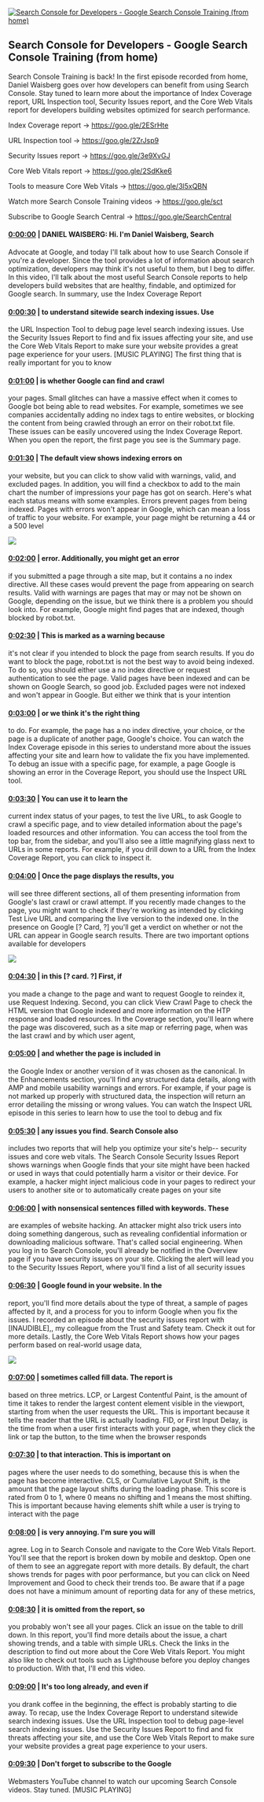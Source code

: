 [![Search Console for Developers - Google Search Console Training (from home)](https://i.ytimg.com/vi/Z3dHWPXFfPo/maxresdefault.jpg)](https://www.youtube.com/watch?v=Z3dHWPXFfPo)

## Search Console for Developers - Google Search Console Training (from home)

Search Console Training is back! In the first episode recorded from home, Daniel Waisberg goes over how developers can benefit from using Search Console. Stay tuned to learn more about the importance of Index Coverage report, URL Inspection tool, Security Issues report, and the Core Web Vitals report for developers building websites optimized for search performance.



Index Coverage report → https://goo.gle/2ESrHte 

URL Inspection tool → https://goo.gle/2ZrJsp9 

Security Issues report → https://goo.gle/3e9XvGJ 

Core Web Vitals report → https://goo.gle/2SdKke6 

Tools to measure Core Web Vitals → https://goo.gle/3l5xQBN 



Watch more Search Console Training videos → https://goo.gle/sct    

Subscribe to Google Search Central → https://goo.gle/SearchCentral



#### [0:00:00](https://www.youtube.com/watch?v=Z3dHWPXFfPo&t=0) |  DANIEL WAISBERG: Hi. I'm Daniel Waisberg, Search

Advocate at Google, and today I'll talk about how to use Search Console if you're a developer. Since the tool provides a lot of information about search optimization, developers may think it's not useful to them, but I beg to differ. In this video, I'll talk about the most useful Search Console reports to help developers build websites that are healthy, findable, and optimized for Google search. In summary, use the Index Coverage Report  

#### [0:00:30](https://www.youtube.com/watch?v=Z3dHWPXFfPo&t=30) |  to understand sitewide search indexing issues. Use

the URL Inspection Tool to debug page level search indexing issues. Use the Security Issues Report to find and fix issues affecting your site, and use the Core Web Vitals Report to make sure your website provides a great page experience for your users. [MUSIC PLAYING] The first thing that is really important for you to know  

#### [0:01:00](https://www.youtube.com/watch?v=Z3dHWPXFfPo&t=60) |  is whether Google can find and crawl

your pages. Small glitches can have a massive effect when it comes to Google bot being able to read websites. For example, sometimes we see companies accidentally adding no index tags to entire websites, or blocking the content from being crawled through an error on their robot.txt file. These issues can be easily uncovered using the Index Coverage Report. When you open the report, the first page you see is the Summary page.  

#### [0:01:30](https://www.youtube.com/watch?v=Z3dHWPXFfPo&t=90) |  The default view shows indexing errors on

your website, but you can click to show valid with warnings, valid, and excluded pages. In addition, you will find a checkbox to add to the main chart the number of impressions your page has got on search. Here's what each status means with some examples. Errors prevent pages from being indexed. Pages with errors won't appear in Google, which can mean a loss of traffic to your website. For example, your page might be returning a 44 or a 500 level  

![](https://i.ytimg.com/vi/Z3dHWPXFfPo/maxres1.jpg)



#### [0:02:00](https://www.youtube.com/watch?v=Z3dHWPXFfPo&t=120) |  error. Additionally, you might get an error

if you submitted a page through a site map, but it contains a no index directive. All these cases would prevent the page from appearing on search results. Valid with warnings are pages that may or may not be shown on Google, depending on the issue, but we think there is a problem you should look into. For example, Google might find pages that are indexed, though blocked by robot.txt.  

#### [0:02:30](https://www.youtube.com/watch?v=Z3dHWPXFfPo&t=150) |  This is marked as a warning because

it's not clear if you intended to block the page from search results. If you do want to block the page, robot.txt is not the best way to avoid being indexed. To do so, you should either use a no index directive or request authentication to see the page. Valid pages have been indexed and can be shown on Google Search, so good job. Excluded pages were not indexed and won't appear in Google. But either we think that is your intention  

#### [0:03:00](https://www.youtube.com/watch?v=Z3dHWPXFfPo&t=180) |  or we think it's the right thing

to do. For example, the page has a no index directive, your choice, or the page is a duplicate of another page, Google's choice. You can watch the Index Coverage episode in this series to understand more about the issues affecting your site and learn how to validate the fix you have implemented. To debug an issue with a specific page, for example, a page Google is showing an error in the Coverage Report, you should use the Inspect URL tool.  

#### [0:03:30](https://www.youtube.com/watch?v=Z3dHWPXFfPo&t=210) |  You can use it to learn the

current index status of your pages, to test the live URL, to ask Google to crawl a specific page, and to view detailed information about the page's loaded resources and other information. You can access the tool from the top bar, from the sidebar, and you'll also see a little magnifying glass next to URLs in some reports. For example, if you drill down to a URL from the Index Coverage Report, you can click to inspect it.  

#### [0:04:00](https://www.youtube.com/watch?v=Z3dHWPXFfPo&t=240) |  Once the page displays the results, you

will see three different sections, all of them presenting information from Google's last crawl or crawl attempt. If you recently made changes to the page, you might want to check if they're working as intended by clicking Test Live URL and comparing the live version to the indexed one. In the presence on Google [? Card, ?] you'll get a verdict on whether or not the URL can appear in Google search results. There are two important options available for developers  

![](https://i.ytimg.com/vi/Z3dHWPXFfPo/maxres2.jpg)



#### [0:04:30](https://www.youtube.com/watch?v=Z3dHWPXFfPo&t=270) |  in this [? card. ?] First, if

you made a change to the page and want to request Google to reindex it, use Request Indexing. Second, you can click View Crawl Page to check the HTML version that Google indexed and more information on the HTP response and loaded resources. In the Coverage section, you'll learn where the page was discovered, such as a site map or referring page, when was the last crawl and by which user agent,  

#### [0:05:00](https://www.youtube.com/watch?v=Z3dHWPXFfPo&t=300) |  and whether the page is included in

the Google Index or another version of it was chosen as the canonical. In the Enhancements section, you'll find any structured data details, along with AMP and mobile usability warnings and errors. For example, if your page is not marked up properly with structured data, the inspection will return an error detailing the missing or wrong values. You can watch the Inspect URL episode in this series to learn how to use the tool to debug and fix  

#### [0:05:30](https://www.youtube.com/watch?v=Z3dHWPXFfPo&t=330) |  any issues you find. Search Console also

includes two reports that will help you optimize your site's help-- security issues and core web vitals. The Search Console Security Issues Report shows warnings when Google finds that your site might have been hacked or used in ways that could potentially harm a visitor or their device. For example, a hacker might inject malicious code in your pages to redirect your users to another site or to automatically create pages on your site  

#### [0:06:00](https://www.youtube.com/watch?v=Z3dHWPXFfPo&t=360) |  with nonsensical sentences filled with keywords. These

are examples of website hacking. An attacker might also trick users into doing something dangerous, such as revealing confidential information or downloading malicious software. That's called social engineering. When you log in to Search Console, you'll already be notified in the Overview page if you have security issues on your site. Clicking the alert will lead you to the Security Issues Report, where you'll find a list of all security issues  

#### [0:06:30](https://www.youtube.com/watch?v=Z3dHWPXFfPo&t=390) |  Google found in your website. In the

report, you'll find more details about the type of threat, a sample of pages affected by it, and a process for you to inform Google when you fix the issues. I recorded an episode about the security issues report with [INAUDIBLE],, my colleague from the Trust and Safety team. Check it out for more details. Lastly, the Core Web Vitals Report shows how your pages perform based on real-world usage data,  

![](https://i.ytimg.com/vi/Z3dHWPXFfPo/maxres3.jpg)



#### [0:07:00](https://www.youtube.com/watch?v=Z3dHWPXFfPo&t=420) |  sometimes called fill data. The report is

based on three metrics. LCP, or Largest Contentful Paint, is the amount of time it takes to render the largest content element visible in the viewport, starting from when the user requests the URL. This is important because it tells the reader that the URL is actually loading. FID, or First Input Delay, is the time from when a user first interacts with your page, when they click the link or tap the button, to the time when the browser responds  

#### [0:07:30](https://www.youtube.com/watch?v=Z3dHWPXFfPo&t=450) |  to that interaction. This is important on

pages where the user needs to do something, because this is when the page has become interactive. CLS, or Cumulative Layout Shift, is the amount that the page layout shifts during the loading phase. This score is rated from 0 to 1, where 0 means no shifting and 1 means the most shifting. This is important because having elements shift while a user is trying to interact with the page  

#### [0:08:00](https://www.youtube.com/watch?v=Z3dHWPXFfPo&t=480) |  is very annoying. I'm sure you will

agree. Log in to Search Console and navigate to the Core Web Vitals Report. You'll see that the report is broken down by mobile and desktop. Open one of them to see an aggregate report with more details. By default, the chart shows trends for pages with poor performance, but you can click on Need Improvement and Good to check their trends too. Be aware that if a page does not have a minimum amount of reporting data for any of these metrics,  

#### [0:08:30](https://www.youtube.com/watch?v=Z3dHWPXFfPo&t=510) |  it is omitted from the report, so

you probably won't see all your pages. Click an issue on the table to drill down. In this report, you'll find more details about the issue, a chart showing trends, and a table with simple URLs. Check the links in the description to find out more about the Core Web Vitals Report. You might also like to check out tools such as Lighthouse before you deploy changes to production. With that, I'll end this video.  

#### [0:09:00](https://www.youtube.com/watch?v=Z3dHWPXFfPo&t=540) |  It's too long already, and even if

you drank coffee in the beginning, the effect is probably starting to die away. To recap, use the Index Coverage Report to understand sitewide search indexing issues. Use the URL Inspection tool to debug page-level search indexing issues. Use the Security Issues Report to find and fix threats affecting your site, and use the Core Web Vitals Report to make sure your website provides a great page experience to your users.  

#### [0:09:30](https://www.youtube.com/watch?v=Z3dHWPXFfPo&t=570) |  Don't forget to subscribe to the Google

Webmasters YouTube channel to watch our upcoming Search Console videos. Stay tuned. [MUSIC PLAYING]  